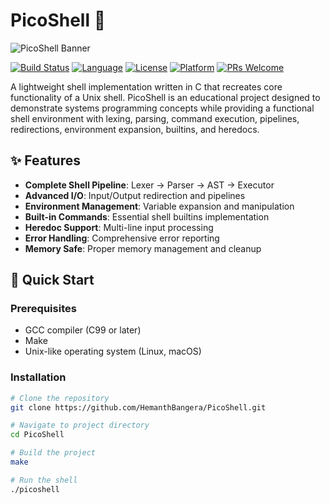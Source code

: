 # PicoShell 🐚

![PicoShell Banner](src/assests/image.png)

[![Build Status](https://img.shields.io/badge/build-passing-brightgreen.svg)](https://github.com/HemanthBangera/PicoShell)
[![Language](https://img.shields.io/badge/language-C-blue.svg)](https://github.com/HemanthBangera/PicoShell)
[![License](https://img.shields.io/badge/license-MIT-green.svg)](LICENSE)
[![Platform](https://img.shields.io/badge/platform-Linux%20%7C%20macOS-lightgrey.svg)](https://github.com/HemanthBangera/PicoShell)
[![PRs Welcome](https://img.shields.io/badge/PRs-welcome-brightgreen.svg)](https://github.com/HemanthBangera/PicoShell/pulls)

A lightweight shell implementation written in C that recreates core functionality of a Unix shell. PicoShell is an educational project designed to demonstrate systems programming concepts while providing a functional shell environment with lexing, parsing, command execution, pipelines, redirections, environment expansion, builtins, and heredocs.

## ✨ Features

- **Complete Shell Pipeline**: Lexer → Parser → AST → Executor
- **Advanced I/O**: Input/Output redirection and pipelines
- **Environment Management**: Variable expansion and manipulation
- **Built-in Commands**: Essential shell builtins implementation
- **Heredoc Support**: Multi-line input processing
- **Error Handling**: Comprehensive error reporting
- **Memory Safe**: Proper memory management and cleanup

## 🚀 Quick Start

### Prerequisites

- GCC compiler (C99 or later)
- Make
- Unix-like operating system (Linux, macOS)

### Installation

```bash
# Clone the repository
git clone https://github.com/HemanthBangera/PicoShell.git

# Navigate to project directory
cd PicoShell

# Build the project
make

# Run the shell
./picoshell
